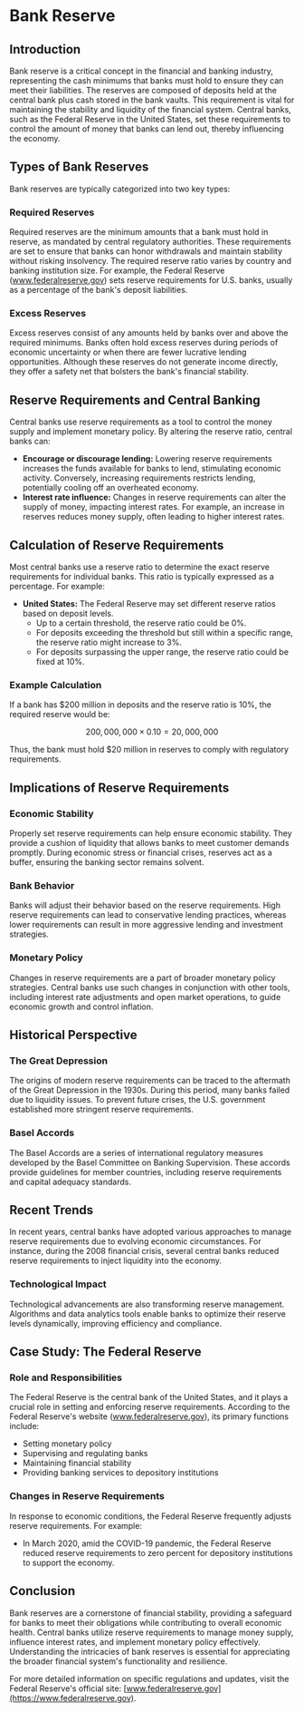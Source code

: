# Bank Reserve

## Introduction

Bank reserve is a critical concept in the financial and banking industry, representing the cash minimums that banks must hold to ensure they can meet their liabilities. The reserves are composed of deposits held at the central bank plus cash stored in the bank vaults. This requirement is vital for maintaining the stability and liquidity of the financial system. Central banks, such as the Federal Reserve in the United States, set these requirements to control the amount of money that banks can lend out, thereby influencing the economy. 

## Types of Bank Reserves

Bank reserves are typically categorized into two key types:

### Required Reserves

Required reserves are the minimum amounts that a bank must hold in reserve, as mandated by central regulatory authorities. These requirements are set to ensure that banks can honor withdrawals and maintain stability without risking insolvency. The required reserve ratio varies by country and banking institution size. For example, the Federal Reserve (www.federalreserve.gov) sets reserve requirements for U.S. banks, usually as a percentage of the bank's deposit liabilities. 

### Excess Reserves

Excess reserves consist of any amounts held by banks over and above the required minimums. Banks often hold excess reserves during periods of economic uncertainty or when there are fewer lucrative lending opportunities. Although these reserves do not generate income directly, they offer a safety net that bolsters the bank's financial stability.

## Reserve Requirements and Central Banking

Central banks use reserve requirements as a tool to control the money supply and implement monetary policy. By altering the reserve ratio, central banks can:

- **Encourage or discourage lending:** Lowering reserve requirements increases the funds available for banks to lend, stimulating economic activity. Conversely, increasing requirements restricts lending, potentially cooling off an overheated economy.
- **Interest rate influence:** Changes in reserve requirements can alter the supply of money, impacting interest rates. For example, an increase in reserves reduces money supply, often leading to higher interest rates.

## Calculation of Reserve Requirements

Most central banks use a reserve ratio to determine the exact reserve requirements for individual banks. This ratio is typically expressed as a percentage. For example:

- **United States:** The Federal Reserve may set different reserve ratios based on deposit levels.
  - Up to a certain threshold, the reserve ratio could be 0%.
  - For deposits exceeding the threshold but still within a specific range, the reserve ratio might increase to 3%.
  - For deposits surpassing the upper range, the reserve ratio could be fixed at 10%.

### Example Calculation

If a bank has $200 million in deposits and the reserve ratio is 10%, the required reserve would be:

$$200,000,000 \times 0.10 = 20,000,000$$

Thus, the bank must hold $20 million in reserves to comply with regulatory requirements.

## Implications of Reserve Requirements

### Economic Stability

Properly set reserve requirements can help ensure economic stability. They provide a cushion of liquidity that allows banks to meet customer demands promptly. During economic stress or financial crises, reserves act as a buffer, ensuring the banking sector remains solvent.

### Bank Behavior

Banks will adjust their behavior based on the reserve requirements. High reserve requirements can lead to conservative lending practices, whereas lower requirements can result in more aggressive lending and investment strategies.

### Monetary Policy

Changes in reserve requirements are a part of broader monetary policy strategies. Central banks use such changes in conjunction with other tools, including interest rate adjustments and open market operations, to guide economic growth and control inflation.

## Historical Perspective

### The Great Depression

The origins of modern reserve requirements can be traced to the aftermath of the Great Depression in the 1930s. During this period, many banks failed due to liquidity issues. To prevent future crises, the U.S. government established more stringent reserve requirements.

### Basel Accords

The Basel Accords are a series of international regulatory measures developed by the Basel Committee on Banking Supervision. These accords provide guidelines for member countries, including reserve requirements and capital adequacy standards.

## Recent Trends

In recent years, central banks have adopted various approaches to manage reserve requirements due to evolving economic circumstances. For instance, during the 2008 financial crisis, several central banks reduced reserve requirements to inject liquidity into the economy.

### Technological Impact

Technological advancements are also transforming reserve management. Algorithms and data analytics tools enable banks to optimize their reserve levels dynamically, improving efficiency and compliance.

## Case Study: The Federal Reserve

### Role and Responsibilities

The Federal Reserve is the central bank of the United States, and it plays a crucial role in setting and enforcing reserve requirements. According to the Federal Reserve's website (www.federalreserve.gov), its primary functions include:

- Setting monetary policy
- Supervising and regulating banks
- Maintaining financial stability
- Providing banking services to depository institutions

### Changes in Reserve Requirements

In response to economic conditions, the Federal Reserve frequently adjusts reserve requirements. For example:

- In March 2020, amid the COVID-19 pandemic, the Federal Reserve reduced reserve requirements to zero percent for depository institutions to support the economy.

## Conclusion

Bank reserves are a cornerstone of financial stability, providing a safeguard for banks to meet their obligations while contributing to overall economic health. Central banks utilize reserve requirements to manage money supply, influence interest rates, and implement monetary policy effectively. Understanding the intricacies of bank reserves is essential for appreciating the broader financial system's functionality and resilience.

For more detailed information on specific regulations and updates, visit the Federal Reserve's official site: [www.federalreserve.gov](https://www.federalreserve.gov).